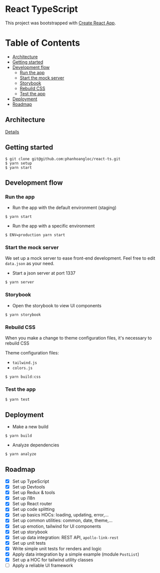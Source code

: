 # React TypeScript

This project was bootstrapped with [Create React App](https://github.com/facebookincubator/create-react-app).

Table of Contents
=================

* [Architecture](#architecture)
* [Getting started](#getting-started)
* [Development flow](#development-flow)
   * [Run the app](#run-the-app)
   * [Start the mock server](#start-the-mock-server)
   * [Storybook](#storybook)
   * [Rebuild CSS](#rebuild-css)
   * [Test the app](#test-the-app)
* [Deployment](#deployment)
* [Roadmap](#roadmap)

## Architecture

[Details](https://github.com/phanhoangloc/react-achitecture)

## Getting started

```shell
$ git clone git@github.com:phanhoangloc/react-ts.git
$ yarn setup
$ yarn start
```

## Development flow

### Run the app

* Run the app with the default environment (staging)

```shell
$ yarn start
```

* Run the app with a specific environment

```shell
$ ENV=production yarn start
```

### Start the mock server

We set up a mock server to ease front-end development. Feel free to edit `data.json` as your need.

* Start a json server at port 1337

```shell
$ yarn server
```

### Storybook

* Open the storybook to view UI components

```shell
$ yarn storybook
```

### Rebuild CSS

When you make a change to theme configuration files, it's necessary to rebuild CSS

Theme configuration files:
- `tailwind.js`
- `colors.js`

```shell
$ yarn build:css
```

### Test the app

```shell
$ yarn test
```

## Deployment

* Make a new build

```shell
$ yarn build
```

* Analyze dependencies

```shell
$ yarn analyze
```

## Roadmap

- [x] Set up TypeScript
- [x] Set up Devtools
- [x] Set up Redux & tools
- [x] Set up i18n
- [x] Set up React router
- [x] Set up code splitting
- [x] Set up basics HOCs: loading, updating, error,...
- [x] Set up common utilities: common, date, theme,...
- [x] Set up emotion, tailwind for UI components
- [x] Set up storybook
- [x] Set up data integration: REST API, `apollo-link-rest`
- [x] Set up unit tests
- [x] Write simple unit tests for renders and logic
- [x] Apply data integration by a simple example (module `PostList`)
- [x] Set up a HOC for tailwind utility classes
- [ ] Apply a reliable UI framework
